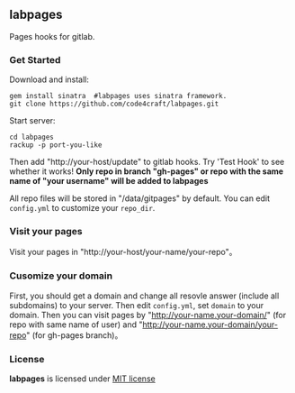 labpages
------------
Pages hooks for gitlab.

### Get Started

Download and install:
	
	gem install sinatra  #labpages uses sinatra framework.
	git clone https://github.com/code4craft/labpages.git
	
Start server:

	cd labpages
	rackup -p port-you-like

Then add "http://your-host/update" to gitlab hooks. Try 'Test Hook' to see whether it works! **Only repo in branch "gh-pages" or repo with the same name of "your username" will be added to labpages**

All repo files will be stored in "/data/gitpages" by default. You can edit `config.yml` to customize your `repo_dir`. 

### Visit your pages

Visit your pages in "http://your-host/your-name/your-repo"。

### Cusomize your domain

First, you should get a domain and change all resovle answer (include all subdomains) to your server. Then edit `config.yml`, set `domain` to your domain. Then you can visit pages by "http://your-name.your-domain/" (for repo with same name of user) and "http://your-name.your-domain/your-repo" (for gh-pages branch)。


### License

**labpages** is licensed under [MIT license](http://opensource.org/licenses/MIT)